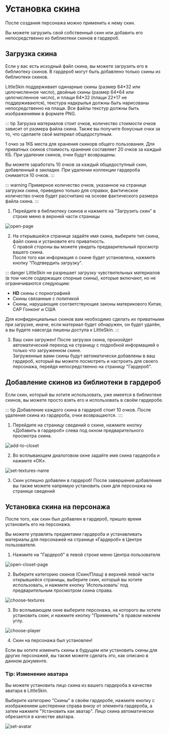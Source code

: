 # Установка скина

После создания персонажа можно применить к нему скин.

Вы можете загрузить свой собственный скин или добавить его непосредственно из библиотеки скинов в гардероб.

## Загрузка скина

Если у вас есть исходный файл скина, вы можете загрузить его в библиотеку скинов. В гардероб могут быть добавлено только скины из библиотеки скинов.

LittleSkin поддерживает одинарные скины (размер 64\*32 или целочисленное число), двойные скины (размер 64\*64 или целочисленное число), и плащи 64\*32 (плащи 22\*17 не поддерживаются), текстура надкрылья должны быть нарисованы непосредственно на плаще. Все файлы текстур должны быть изображениями в формате PNG.

::: tip
Загрузка материалов стоит очков, количество стоимости очков зависит от размера файла скина. Также вы получите бонусные очки за то, что сделаете свой материал общедоступным.

1 очко за 1КБ места для хранения скинорв общего пользования. Для приватных скинов стоимость хранения составляет 20 очков за каждый КБ. При удалении скинов, очки будут возвращены.

Вы можете заработать 10 очков за каждый общедоступный скин, добавленный в закладки. При удалении коллекции гардероба снимается 10 очков.
:::

::: warning
Примерное количество очков, указанное на странице загрузки скина, приведено только для справки, фактическое количество очков будет рассчитано на основе фактического размера файла скина.
:::

1. Перейдите в библиотеку скинов и нажмите на "Загрузить скин" в строке меню в верхней части страницы

![open-page](./assets/textures/open-upload-page.png)

2. На открывшейся странице задайте имя скина, выберите тип скина, файл скина и установите его приватность.   
С правой стороны вы можете увидеть предварительный просмотр вашего скина.   
После того как информация о скине будет установлена, нажмите кнопку "Подтвердить загрузку".

::: danger
LittleSkin не разрешает загрузку чувствительных материалов (в том числе содержащих спорные скины), которые включают, но не ограничиваются следующим:

- **HD** скины с порнографией
- Скины связанные с политикой
- Скины, нарушающие соответствующие законы материкового Китая, САР Гонконг и США

Для конфиденциальных скинов вам необходимо сделать их приватными при загрузке, иначе, если материал будет обнаружен, он будет удалён, а вы будете навсегда лишены доступа к LittleSkin.
:::

3. Ваш скин загружен!
После загрузки скина, произойдет автоматический переход на страницу с подробной информацией о только что загруженном скине.   
Загруженные вами скины будут автоматически добавлены в ваш гардероб, который вы можете посмотреть и настроить для своего персонажа, перейдя непосредственно на страницу "Гардероб".

## Добавление скинов из библиотеки в гардероб
Если скин, который вы хотите использовать, уже имеется в библиотеке скинов, вы можете просто взять его и использовать в своём гардеробе.

::: tip
Добавление каждого скина в гардероб стоит 10 очков. После удаления скина из гардероба, очки возвращаются.
::::

1. Перейдите на страницу сведений о скине, нажмите кнопку «Добавить в гардероб» слева под окном предварительного просмотра скина.

![add-to-closet](./assets/textures/add-to-closet.png)

2. Во всплывающем диалоговом окне задайте имя скина гардероба и нажмите «ОК».

![set-textures-name](./assets/textures/set-textures-name.png)

3. Скин успешно добавлен в гардероб!
После завершения добавления вы также можете напрямую установить скин для персонажа на странице сведений

## Установка скина на персонажа
После того, как скин был добавлен в гардероб, пришло время установить его на персонажа.

Вы можете управлять предметами гардероба и устанавливать материалы для персонажей на странице «Гардероб» в Центре пользователя.

1. Нажмите на "Гардероб" в левой строке меню Центра пользователя

![open-closet-page](./assets/textures/open-closet-page.png)

2. Выберите категорию скинов (Скин/Плащ) в верхней левой части открывшейся страницы, выберите скин, который вы хотите использовать, и нажмите кнопку 'Использовать' под предварительным просмотром скина справа.

![choose-textures](./assets/textures/choose-textures.png)

3. Во всплывающем окне выберите персонажа, на которого вы хотите установить скин, и нажмите кнопку "Применить" в правом нижнем углу.

![choose-player](./assets/textures/choose-player.png)

4. Скин на персонажа был установлен!

Если вы хотите изменить скины в будущем или установить скины для других персонажей, вы также можете сделать это, как описано в данном документе.

### Tip: Изменение аватара

Вы можете установить лицо скина из вашего гардероба в качестве аватара в LittleSkin.

Выберите категорию "Скины" в своём гардеробе, нажмите кнопку с изображением шестеренки справа внизу от элемента гардероба, а затем нажмите "Установить как аватар". Лицо скина автоматически обрезается в качестве аватара.

![set-avatar](./assets/textures/set-avatar.png)
